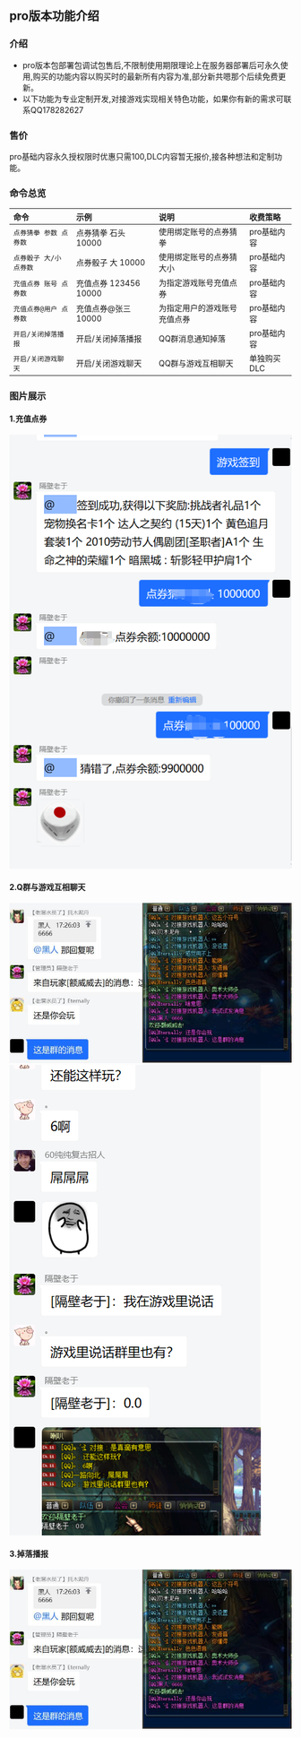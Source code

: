 ## pro版本功能介绍


### 介绍

* pro版本包部署包调试包售后,不限制使用期限理论上在服务器部署后可永久使用,购买的功能内容以购买时的最新所有内容为准,部分新共嗯那个后续免费更新。
* 以下功能为专业定制开发,对接游戏实现相关特色功能，如果你有新的需求可联系QQ178282627

### 售价
pro基础内容永久授权限时优惠只需100,DLC内容暂无报价,接各种想法和定制功能。

### 命令总览
| 命令             | 示例                | 说明             | 收费策略    |
|:---------------|:------------------|:---------------|:--------|
| `点券猜拳 参数 点券数`  | 点券猜拳 石头 10000     | 使用绑定账号的点券猜拳    | pro基础内容 |
| `点券骰子 大/小 点券数` | 点券骰子 大 10000      | 使用绑定账号的点券猜大小   | pro基础内容 |
| `充值点券 账号 点券数`  | 充值点券 123456 10000 | 为指定游戏账号充值点券    | pro基础内容 |
| `充值点券@用户 点券数`  | 充值点券@张三 10000     | 为指定用户的游戏账号充值点券 | pro基础内容 |
| `开启/关闭掉落播报`    | 开启/关闭掉落播报         | QQ群消息通知掉落      | pro基础内容 |
| `开启/关闭游戏聊天`    | 开启/关闭游戏聊天         | QQ群与游戏互相聊天     | 单独购买DLC |


### 图片展示

#### 1.充值点券
<img src="../../zh-cn/bot/img/群管2.png">

#### 2.Q群与游戏互相聊天
<img src="../../zh-cn/bot/img/游戏聊天.jpg">
<img src="../../zh-cn/bot/img/游戏聊天2.png">

#### 3.掉落播报
<img src="../../zh-cn/bot/img/游戏聊天.jpg">
